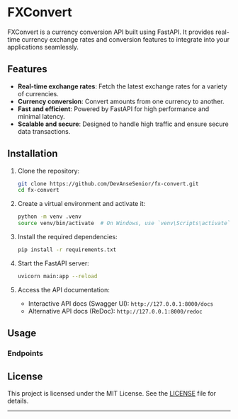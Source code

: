 # FXConvert

FXConvert is a currency conversion API built using FastAPI. It provides real-time currency exchange rates and conversion features to integrate into your applications seamlessly.

## Features

- **Real-time exchange rates**: Fetch the latest exchange rates for a variety of currencies.
- **Currency conversion**: Convert amounts from one currency to another.
- **Fast and efficient**: Powered by FastAPI for high performance and minimal latency.
- **Scalable and secure**: Designed to handle high traffic and ensure secure data transactions.

## Installation

1. Clone the repository:
   ```bash
   git clone https://github.com/DevAnseSenior/fx-convert.git
   cd fx-convert
   ```

2. Create a virtual environment and activate it:
   ```bash
   python -m venv .venv
   source venv/bin/activate  # On Windows, use `venv\Scripts\activate`
   ```

3. Install the required dependencies:
   ```bash
   pip install -r requirements.txt
   ```

4. Start the FastAPI server:
   ```bash
   uvicorn main:app --reload
   ```

5. Access the API documentation:
   - Interactive API docs (Swagger UI): `http://127.0.0.1:8000/docs`
   - Alternative API docs (ReDoc): `http://127.0.0.1:8000/redoc`

## Usage

### Endpoints

## License

This project is licensed under the MIT License. See the [LICENSE](LICENSE.txt) file for details.

---

